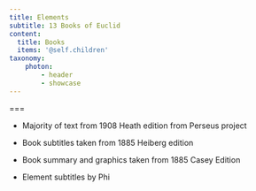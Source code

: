 ```yaml
---
title: Elements
subtitle: 13 Books of Euclid
content:
  title: Books
  items: '@self.children'
taxonomy:
    photon:
        - header
        - showcase
---
```



===

- Majority of text from 1908 Heath edition from Perseus project

- Book subtitles taken from 1885 Heiberg edition

- Book summary and graphics taken from 1885 Casey Edition

- Element subtitles by Phi
